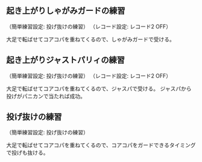 ## 起き上がりしゃがみガードの練習

（簡単練習設定: 投げ抜けの練習）
（レコード設定: レコード2 OFF）

大足で転ばせてコアコパを重ねてくるので、しゃがみガードで受ける。

## 起き上がりジャストパリィの練習

（簡単練習設定: 投げ抜けの練習）
（レコード設定: レコード2 OFF）

大足で転ばせてコアコパを重ねてくるので、ジャスパで受ける。
ジャスパから投げがパニカンで当たれば成功。

## 投げ抜けの練習

（簡単練習設定: 投げ抜けの練習）

大足で転ばせてコアコパを重ねてくるので、コアコパをガードできるタイミングで投げも抜ける。
